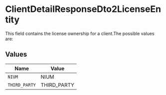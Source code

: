 # ClientDetailResponseDto2LicenseEntity

This field contains the license ownership for a client.The possible values are:


## Values

| Name          | Value         |
| ------------- | ------------- |
| `NIUM`        | NIUM          |
| `THIRD_PARTY` | THIRD_PARTY   |